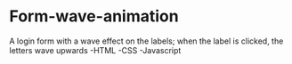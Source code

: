 # Form-wave-animation
A login form with a wave effect on the labels; when the label is clicked, the letters wave upwards
-HTML
-CSS
-Javascript
